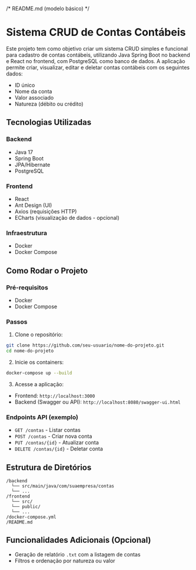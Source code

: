 /*
README.md (modelo básico)
*/

# Sistema CRUD de Contas Contábeis

Este projeto tem como objetivo criar um sistema CRUD simples e funcional para cadastro de contas contábeis, utilizando Java Spring Boot no backend e React no frontend, com PostgreSQL como banco de dados. A aplicação permite criar, visualizar, editar e deletar contas contábeis com os seguintes dados:

- ID único
- Nome da conta
- Valor associado
- Natureza (débito ou crédito)

## Tecnologias Utilizadas

### Backend
- Java 17
- Spring Boot
- JPA/Hibernate
- PostgreSQL

### Frontend
- React
- Ant Design (UI)
- Axios (requisições HTTP)
- ECharts (visualização de dados - opcional)

### Infraestrutura
- Docker
- Docker Compose

## Como Rodar o Projeto

### Pré-requisitos
- Docker
- Docker Compose

### Passos
1. Clone o repositório:
```bash
git clone https://github.com/seu-usuario/nome-do-projeto.git
cd nome-do-projeto
```

2. Inicie os containers:
```bash
docker-compose up --build
```

3. Acesse a aplicação:
- Frontend: `http://localhost:3000`
- Backend (Swagger ou API): `http://localhost:8080/swagger-ui.html`

### Endpoints API (exemplo)
- `GET /contas` - Listar contas
- `POST /contas` - Criar nova conta
- `PUT /contas/{id}` - Atualizar conta
- `DELETE /contas/{id}` - Deletar conta

## Estrutura de Diretórios

```
/backend
  └── src/main/java/com/suaempresa/contas
  └── ...
/frontend
  └── src/
  └── public/
  └── ...
/docker-compose.yml
/README.md
```

## Funcionalidades Adicionais (Opcional)
- Geração de relatório `.txt` com a listagem de contas
- Filtros e ordenação por natureza ou valor